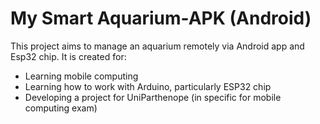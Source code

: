 # My Smart Aquarium-APK (Android)

This project aims to manage an aquarium remotely via Android app and Esp32 chip. It is created for:

  - Learning mobile computing
  - Learning how to work with Arduino, particularly ESP32 chip
  - Developing a project for UniParthenope (in specific for mobile computing exam)
